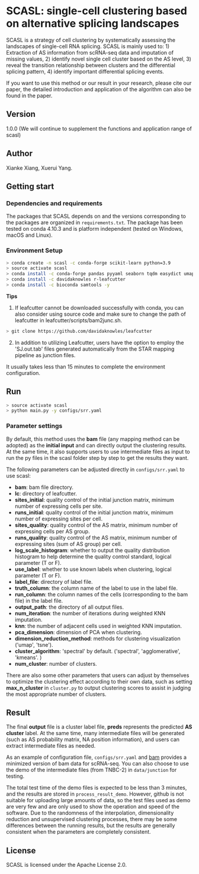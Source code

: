 # SCASL: single-cell clustering based on alternative splicing landscapes #
SCASL is a strategy of cell clustering by systematically assessing the landscapes of single-cell RNA splicing. SCASL is mainly used to: 1) Extraction of AS information from scRNA-seq data and imputation of missing values, 2) identify novel single cell cluster based on the AS level, 3) reveal the transition relationship between clusters and the differential splicing pattern, 4) identify important differential splicing events.

If you want to use this method or our result in your research, please cite our paper, the detailed introduction and application of the algorithm can also be found in the paper.

## Version
1.0.0 (We will continue to supplement the functions and application range of scasl)

## Author
Xianke Xiang, Xuerui Yang.

## Getting start ##

### Dependencies and requirements
The packages that SCASL depends on and the versions corresponding to the packages are organized in `requirements.txt`. The package has been tested on conda 4.10.3 and is platform independent (tested on Windows, macOS and Linux). 

### Environment Setup
```bash
> conda create -n scasl -c conda-forge scikit-learn python=3.9
> source activate scasl
> conda install -c conda-forge pandas pyyaml seaborn tqdm easydict umap-learn
> conda install -c davidaknowles r-leafcutter
> conda install -c bioconda samtools -y
```

**Tips** 

1. If leafcutter cannot be downloaded successfully with conda, you can also consider using source code and make sure to change the path of leafcutter in leafcutter/scripts/bam2junc.sh.
```bash
> git clone https://github.com/davidaknowles/leafcutter
```

2. In addition to utilizing Leafcutter, users have the option to employ the 'SJ.out.tab' files generated automatically from the STAR mapping pipeline as junction files.

It usually takes less than 15 minutes to complete the environment configuration. 

## Run
```bash
> source activate scasl
> python main.py -y configs/srr.yaml
```

### Parameter settings
By default, this method uses the **bam** file (any mapping method can be adopted) as the **initial input** and can directly output the clustering results. At the same time, it also supports users to use intermediate files as input to run the py files in the scasl folder step by step to get the results they want. 

The following parameters can be adjusted directly in `configs/srr.yaml` to use scasl:

- **bam**: bam file directory.
- **lc**: directory of leafcutter.
- **sites_initial**: quality control of the initial junction matrix, minimum number of expressing cells per site.
- **runs_initial**: quality control of the initial junction matrix, minimum number of expressing sites per cell.
- **sites_quality**: quality control of the AS matrix, minimum number of expressing cells per AS group.
- **runs_quality**: quality control of the AS matrix, minimum number of expressing sites (sum of AS group) per cell.
- **log_scale_histogram**: whether to output the quality distribution histogram to help determine the quality control standard, logical parameter (T or F).
- **use_label**: whether to use known labels when clustering, logical parameter (T or F).
- **label_file**: directory of label file.
- **truth_column**: the column name of the label to use in the label file.
- **run_column**: the column names of the cells (corresponding to the bam file) in the label file.
- **output_path**: the directory of all output files.
- **num_iteration**: the number of iterations during weighted KNN imputation.
- **knn**: the number of adjacent cells used in weighted KNN imputation.
- **pca_dimension**: dimension of PCA when clustering.
- **dimension_reduction_method**: methods for clustering visualization ('umap', 'tsne').
- **cluster_algorithm**: 'spectral' by default. ('spectral', 'agglomerative', 'kmeans'. )
- **num_cluster**: number of clusters.

There are also some other parameters that users can adjust by themselves to optimize the clustering effect according to their own data, such as setting **max_n_cluster** in `cluster.py` to output clustering scores to assist in judging the most appropriate number of clusters.

## Result
The final **output** file is a cluster label file, **preds** represents the predicted **AS cluster** label. At the same time, many intermediate files will be generated (such as AS probability matrix, NA position information), and users can extract intermediate files as needed.

As an example of configuration file, `configs/srr.yaml` and [bam](https://drive.google.com/drive/folders/1sFBoileBgYH46QiW6mohR82fr4DUhzGJ?usp=sharing) provides a minimized version of bam data for scRNA-seq. You can also choose to use the demo of the intermediate files (from TNBC-2) in `data/junction` for testing.

The total test time of the demo files is expected to be less than 3 minutes, and the results are stored in `process_result_demo`. However, github is not suitable for uploading large amounts of data, so the test files used as demo are very few and are only used to show the operation and speed of the software. Due to the randomness of the interpolation, dimensionality reduction and unsupervised clustering processes, there may be some differences between the running results, but the results are generally consistent when the parameters are completely consistent.

## License
SCASL is licensed under the Apache License 2.0.
